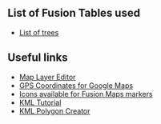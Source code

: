 List of Fusion Tables used
---

* [List of trees](https://www.google.com/fusiontables/data?docid=1R3md7TcGUMISr7eTo01XUp-TMhSPCJoIS0GZT3Le)




Useful links
---

* [Map Layer Editor](http://fusion-tables-api-samples.googlecode.com/svn/trunk/FusionTablesLayerWizard/src/index.html)
* [GPS Coordinates for Google Maps](http://www.gps-coordinates.net/)
* [Icons available for Fusion Maps markers](https://www.google.com/fusiontables/DataSource?dsrcid=308519#map:id=3)
* [KML Tutorial](https://developers.google.com/kml/documentation/kml_tut)
* [KML Polygon Creator](http://www.mapmash.in/kmlpolygon.html)

